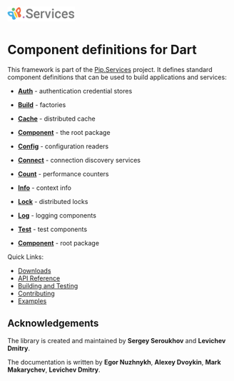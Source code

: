 # <img src="https://github.com/pip-services/pip-services/raw/master/design/Logo.png" alt="Pip.Services Logo" style="max-width:30%"> 
# Component definitions for Dart

This framework is part of the [Pip.Services](https://github.com/pip-services/pip-services) project.
It defines standard component definitions that can be used to build applications and services:

- [**Auth**]() - authentication credential stores
- [**Build**]() - factories
- [**Cache**]() - distributed cache
- [**Component**]() - the root package
- [**Config**]() - configuration readers
- [**Connect**]() - connection discovery services
- [**Count**]() - performance counters
- [**Info**]() - context info
- [**Lock**]() - distributed locks
- [**Log**]() - logging components
- [**Test**]() - test components

- [**Component**]() - root package

Quick Links:

* [Downloads](https://github.com/pip-services3-dart/pip-services3-components-dart/blob/master/doc/Downloads.md)
* [API Reference](https://pub.dev/documentation/pip_services3_components/latest/pip_services3_components/pip_services3_components-library.html)
* [Building and Testing](https://github.com/pip-services3-dart/pip-services3-components-dart/blob/master/doc/Development.md)
* [Contributing](https://github.com/pip-services3-dart/pip-services3-components-dart/blob/master/doc/Development.md#contrib)
* [Examples](https://github.com/pip-services3-dart/pip-services3-components-dart/blob/master/example/README.md)


## Acknowledgements

The library is created and maintained by **Sergey Seroukhov** and **Levichev Dmitry**.

The documentation is written by **Egor Nuzhnykh**, **Alexey Dvoykin**, **Mark Makarychev**, **Levichev Dmitry**.

